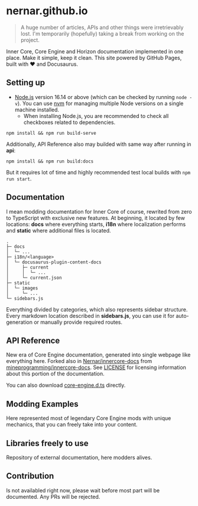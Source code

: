 # nernar.github.io

> A huge number of articles, APIs and other things were irretrievably lost. I'm temporarily (hopefully) taking a break from working on the project.

Inner Core, Core Engine and Horizon documentation implemented in one place. Make it simple, keep it clean. This site powered by GitHub Pages, built with :heart: and Docusaurus.

## Setting up

+ [Node.js](https://nodejs.org/en/download/) version 16.14 or above (which can be checked by running `node -v`). You can use [nvm](https://github.com/nvm-sh/nvm) for managing multiple Node versions on a single machine installed.
  + When installing Node.js, you are recommended to check all checkboxes related to dependencies.

```shell
npm install && npm run build-serve
```

Additionally, API Reference also may builded with same way after running in **api**:

```shell
npm install && npm run build:docs
```

But it requires lot of time and highly recommended test local builds with `npm run start`.

## Documentation

I mean modding documentation for Inner Core of course, rewrited from zero to TypeScript with exclusive new features. At beginning, it located by few locations: **docs** where everything starts, **i18n** where localization performs and **static** where additional files is located.

```text
.
├─ docs
│  └─ ...
├─ i18n/<language>
│  └─ docusaurus-plugin-content-docs
│     ├─ current
│     │  └─ ...
│     └─ current.json
├─ static
│  └─ images
│     └─ ...
└─ sidebars.js
```

Everything divided by categories, which also represents sidebar structure. Every markdown location described in **sidebars.js**, you can use it for auto-generation or manually provide required routes.

## API Reference

New era of Core Engine documentation, generated into single webpage like everything here. Forked also in [Nernar/innercore-docs](https://github.com/Nernar/innercore-docs) from [mineprogramming/innercore-docs](https://github.com/mineprogramming/innercore-docs). See [LICENSE](./LICENSE) for licensing information about this portion of the documentation.

You can also download [core-engine.d.ts](https://nernar.github.io/core-engine.d.ts) directly.

## Modding Examples

Here represented most of legendary Core Engine mods with unique mechanics, that you can freely take into your content.

## Libraries freely to use

Repository of external documentation, here modders alives.

## Contribution

Is not availabled right now, please wait before most part will be documented. Any PRs will be rejected.
